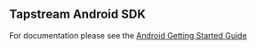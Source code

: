 ## Tapstream Android SDK

For documentation please see the [Android Getting Started Guide](https://tapstream.com/developer/android/integration/)
